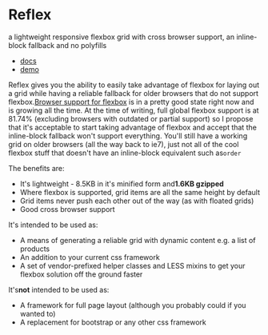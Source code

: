 # Reflex

a lightweight responsive flexbox grid with cross browser support, an inline-block fallback and no polyfills

*   [docs](http://leejordan.github.io/reflex/docs)
*   [demo](http://leejordan.github.io/reflex/docs/demo.html)

Reflex gives you the ability to easily take advantage of flexbox for laying out a grid while having a reliable fallback for older browsers that do not support flexbox.[Browser support for flexbox](http://caniuse.com/#search=flex) is in a pretty good state right now and is growing all the time. At the time of writing, full global flexbox support is at 81.74% (excluding browsers with outdated or partial support) so I propose that it's acceptable to start taking advantage of flexbox and accept that the inline-block fallback won't support everything. You'll still have a working grid on older browsers (all the way back to ie7), just not all of the cool flexbox stuff that doesn't have an inline-block equivalent such as`order`

The benefits are:

*   It's lightweight - 8.5KB in it's minified form and**1.6KB gzipped**
*   Where flexbox is supported, grid items are all the same height by default
*   Grid items never push each other out of the way (as with floated grids)
*   Good cross browser support

It's intended to be used as:

*   A means of generating a reliable grid with dynamic content e.g. a list of products
*   An addition to your current css framework
*   A set of vendor-prefixed helper classes and LESS mixins to get your flexbox solution off the ground faster

It's**not** intended to be used as:

*   A framework for full page layout (although you probably could if you wanted to)
*   A replacement for bootstrap or any other css framework
